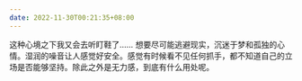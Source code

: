 ```yaml
---
date: 2022-11-30T00:21:35+08:00
---
```

这种心境之下我又会去听盯鞋了…… 想要尽可能逃避现实，沉迷于梦和孤独的心情。湿润的噪音让人感觉好安全。感觉有时候看不见任何抓手，都不知道自己的立场是否能够坚持。除此之外是无力感，到底有什么用处呢。